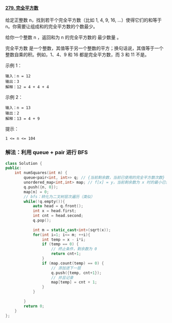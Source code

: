 #### [279. 完全平方数](https://leetcode-cn.com/problems/perfect-squares/)

给定正整数 n，找到若干个完全平方数（比如 1, 4, 9, 16, ...）使得它们的和等于 n。你需要让组成和的完全平方数的个数最少。

给你一个整数 n ，返回和为 n 的完全平方数的 最少数量 。

完全平方数 是一个整数，其值等于另一个整数的平方；换句话说，其值等于一个整数自乘的积。例如，1、4、9 和 16 都是完全平方数，而 3 和 11 不是。

 

示例 1：
```
输入：n = 12
输出：3 
解释：12 = 4 + 4 + 4
```
示例 2：
```
输入：n = 13
输出：2
解释：13 = 4 + 9
```
提示：
```
1 <= n <= 104
```

### 解法：利用 queue + pair 进行 BFS

```cpp
class Solution {
public:
    int numSquares(int n) {
        queue<pair<int, int>> q; // {当前剩余数，当前已使用的完全平方数次数}
        unordered_map<int,int> map; // f[x] = y，当前剩余数为 x 时的最小已使用次数为 y
        q.push({n, 0});
        map[n] = 0;
        // bfs：转化为二叉树层次遍历（类似）
        while(!q.empty()){
            auto head = q.front();
            int x = head.first;
            int cnt = head.second;
            q.pop();
            
            int m = static_cast<int>(sqrt(x));
            for(int i=1; i<= m; ++i){
                int temp = x - i*i;
                if (temp == 0) {
                    // 终止条件，剩余数为 0
                    return cnt+1;
                }
                if (map.count(temp) == 0) {
                    // 添加进下一层
                    q.push({temp, cnt+1});
                    // 并且记录
                    map[temp] = cnt + 1;
                }
            }
            
        }
        return 0;
    }
};
```
